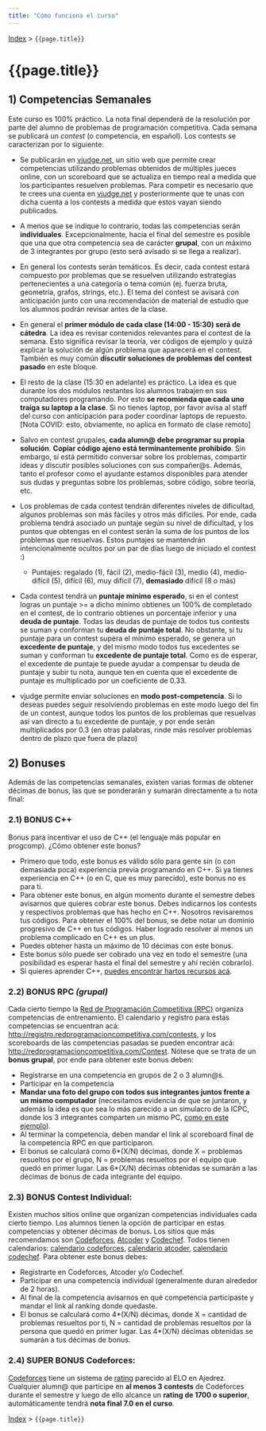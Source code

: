 ```yaml
---
title: "Cómo funciona el curso"
---
```


[Index](../index) > ```{{page.title}}```

# {{page.title}}

## 1) Competencias Semanales

Este curso es 100% práctico. La nota final dependerá de la resolución por parte del alumno de problemas de programación competitiva. Cada semana se publicará un _contest_ (o competencia, en español). Los contests se caracterizan por lo siguiente:

- Se publicarán en [vjudge.net](https://vjudge.net), un sitio web que permite crear competencias utilizando problemas obtenidos de múltiples jueces online, con un scoreboard que se actualiza en tiempo real a medida que los participantes resuelven problemas. Para competir es necesario que te crees una cuenta en [vjudge.net](https://vjudge.net) y posteriormente que te unas con dicha cuenta a los contests a medida que estos vayan siendo publicados.

- A menos que se indique lo contrario, todas las competencias serán **individuales**. Excepcionalmente, hacia el final del semestre es posible que una que otra competencia sea de carácter **grupal**, con un máximo de 3 integrantes por grupo (esto será avisado si se llega a realizar).

- En general los contests serán temáticos. Es decir, cada contest estará compuesto por problemas que se resuelven utilizando estrategias pertenecientes a una categoría o tema común (ej. fuerza bruta, geometría, grafos, strings, etc.). El tema del contest se avisará con anticipación junto con una recomendación de material de estudio que los alumnos podrán revisar antes de la clase.

- En general el **primer módulo de cada clase (14:00 - 15:30) será de cátedra**. La idea es revisar contenidos relevantes para el contest de la semana. Esto significa revisar la teoría, ver códigos de ejemplo y quizá explicar la solución de algún problema que aparecerá en el contest. También es muy común **discutir soluciones de problemas del contest pasado** en este bloque.

- El resto de la clase (15:30 en adelante) es práctico. La idea es que durante los dos módulos restantes los alumnos trabajen en sus computadores programando. Por esto **se recomienda que cada uno traiga su laptop a la clase**. Si no tienes laptop, por favor avisa al staff del curso con anticipación para poder coordinar laptops de repuesto. [Nota COVID: esto, obviamente, no aplica en formato de clase remoto]

- Salvo en contest grupales, **cada alumn@ debe programar su propia solución**. **Copiar código ajeno está terminantemente prohibido**. Sin embargo, sí está permitido conversar sobre los problemas, compartir ideas y discutir posibles soluciones con sus compañer@s. Además, tanto el profesor como el ayudante estamos disponibles para atender sus dudas y preguntas sobre los problemas, sobre código, sobre teoría, etc.

- Los problemas de cada contest tendrán diferentes niveles de dificultad, algunos problemas son más fáciles y otros más difíciles. Por ende, cada problema tendrá asociado un puntaje según su nivel de dificultad, y los puntos que obtengas en el contest serán la suma de los puntos de los problemas que resuelvas. Estos puntajes se mantendrán intencionalmente ocultos por un par de días luego de iniciado el contest :)

  - Puntajes: regalado (1), fácil (2), medio-fácil (3), medio (4), medio-difícil (5), difícil (6), muy difícil (7), **demasiado** difícil (8 o más)

- Cada contest tendrá un **puntaje mínimo esperado**, si en el contest logras un puntaje >= a dicho mínimo obtienes un 100% de completado en el contest, de lo contrario obtienes un porcentaje inferior y una **deuda de puntaje**. Todas las deudas de puntaje de todos tus contests se suman y conforman tu **deuda de puntaje total**. No obstante, si tu puntaje para un contest supera el mínimo esperado, se genera un **excedente de puntaje**, y del mismo modo todos tus excedentes se suman y conforman tu **excedente de puntaje total**. Como es de esperar, el excedente de puntaje te puede ayudar a compensar tu deuda de puntaje y subir tu nota, aunque ten en cuenta que el excedente de puntaje es multiplicado por un coeficiente de 0.33.

- vjudge permite enviar soluciones en **modo post-competencia**. Si lo deseas puedes seguir resolviendo problemas en este modo luego del fin de un contest, aunque todos los puntos de los problemas que resuelvas así van directo a tu excedente de puntaje, y por ende serán multiplicados por 0.3 (en otras palabras, rinde más resolver problemas dentro de plazo que fuera de plazo)

## 2) Bonuses

Además de las competencias semanales, existen varias formas de obtener décimas de bonus, las que se ponderarán y sumarán directamente a tu nota final:

### 2.1) BONUS C++
Bonus para incentivar el uso de C++ (el lenguaje más popular en progcomp). ¿Cómo obtener este bonus?

 - Primero que todo, este bonus es válido sólo para gente sin (o con demasiada poca) experiencia previa programando en C++. Si ya tienes experiencia en C++ (o en C, que es muy parecido), este bonus no es para ti. 
 - Para obtener este bonus, en algún momento durante el semestre debes avisarnos que quieres cobrar este bonus. Debes indicarnos los contests y respectivos problemas que has hecho en C++. Nosotros revisaremos tus códigos. Para obtener el 100% del bonus, se debe notar un dominio progresivo de C++ en tus códigos. Haber logrado resolver al menos un problema complicado en C++ es un plus.
 - Puedes obtener hasta un máximo de 10 décimas con este bonus.
 - Este bonus sólo puede ser cobrado una vez en todo el semestre (una posibilidad es esperar hasta el final del semestre y ahí recién cobrarlo).
 - Si quieres aprender C++, [puedes encontrar hartos recursos acá](../resources/cpp).

### 2.2) BONUS RPC _(grupal)_
Cada cierto tiempo la [Red de Programación Competitiva (RPC)](http://redprogramacioncompetitiva.com/) organiza competencias de entrenamiento. El calendario y registro para estas competencias se encuentran acá: <http://registro.redprogramacioncompetitiva.com/contests>, y los scoreboards de las competencias pasadas se pueden encontrar acá: <http://redprogramacioncompetitiva.com/Contest>. Nótese que se trata de un **bonus grupal**, por ende para obtener este bonus deben:

  - Registrarse en una competencia en grupos de 2 o 3 alumn@s.
  - Participar en la competencia
  - **Mandar una foto del grupo con todos sus integrantes juntos frente a un mismo computador** (necesitamos evidencia de que se juntaron, y además la idea es que sea lo más parecido a un simulacro de la ICPC, donde los 3 integrantes comparten un mismo PC, [como en este ejemplo](https://youtu.be/BZo23gj9ksk?t=4237)).
  - Al terminar la competencia, deben mandar el link al scoreboard final de la competencia RPC en que participaron.
  - El bonus se calculará como 6\*(X/N) décimas, donde X = problemas resueltos por el grupo, N = problemas resueltos por el equipo que quedó en primer lugar. Las 6\*(X/N) décimas obtenidas se sumarán a las décimas de bonus de cada integrante del equipo.

### 2.3) BONUS Contest Individual:
Existen muchos sitios online que organizan competencias individuales cada cierto tiempo. Los alumnos tienen la opción de participar en estas competencias y obtener décimas de bonus. Los sitios que más recomendamos son [Codeforces](https://codeforces.com/), [Atcoder](https://atcoder.jp/) y [Codechef](https://www.codechef.com/). Todos tienen calendarios: [calendario codeforces](http://codeforces.com/calendar), [calendario atcoder](https://atcoder.jp/calendar), [calendario codechef](https://www.codechef.com/event-calendar). Para obtener este bonus debes:
  - Registrarte en Codeforces, Atcoder y/o Codechef.
  - Participar en una competencia individual (generalmente duran alrededor de 2 horas).
  - Al final de la competencia avisarnos en qué competencia participaste y mandar el link al ranking donde quedaste.
  - El bonus se calculará como 4\*(X/N) décimas, donde X = cantidad de problemas resueltos por ti, N = cantidad de problemas resueltos por la persona que quedó en primer lugar. Las 4\*(X/N) décimas obtenidas se sumarán a tus décimas de bonus.

### 2.4) SUPER BONUS Codeforces:
[Codeforces](https://codeforces.com/) tiene un sistema de [rating](https://codeforces.com/ratings/country/Chile) parecido al ELO en Ajedrez. Cualquier alumn@ que participe en **al menos 3 contests** de Codeforces durante el semestre y luego de ello alcance un **rating de 1700 o superior**, automáticamente tendrá **nota final 7.0 en el curso**.

[Index](../index) > ```{{page.title}}```
